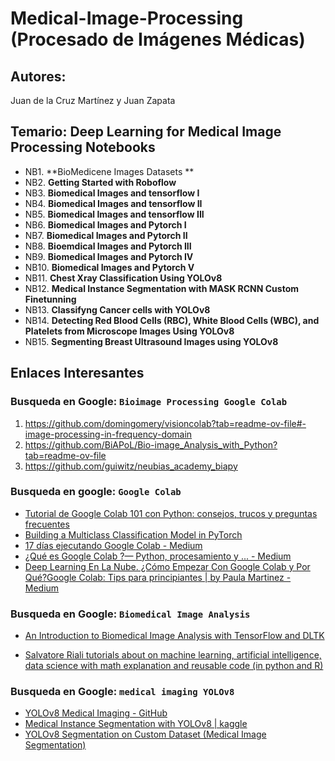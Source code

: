 # Medical-Image-Processing (Procesado de Imágenes Médicas)


## **Autores:** 
Juan de la Cruz Martínez y Juan Zapata

## Temario:  Deep Learning for Medical Image Processing Notebooks
- NB1. **BioMedicene Images Datasets ** 
- NB2. **Getting Started with Roboflow**  
- NB3. **Biomedical Images and tensorflow I**
- NB4. **Biomedical Images and tensorflow II**
- NB5. **Biomedical Images and tensorflow III**
- NB6. **Biomedical Images and Pytorch I**
- NB7. **Biomedical Images and Pytorch II**
- NB8. **Bioemdical Images and Pytorch III**
- NB9. **Biomedical Images and Pytorch IV**
- NB10. **Biomedical Images and Pytorch V** 
- NB11. **Chest Xray Classification Using YOLOv8**
- NB12. **Medical Instance Segmentation with MASK RCNN Custom Finetunning**
- NB13. **Classifyng Cancer cells with YOLOv8**
- NB14. **Detecting Red Blood Cells (RBC), White Blood Cells (WBC), and Platelets from Microscope Images Using YOLOv8**
- NB15. **Segmenting Breast Ultrasound Images using YOLOv8**

## Enlaces Interesantes

### Busqueda en Google: `Bioimage Processing Google Colab`

1.  https://github.com/domingomery/visioncolab?tab=readme-ov-file#-image-processing-in-frequency-domain
2.  https://github.com/BiAPoL/Bio-image_Analysis_with_Python?tab=readme-ov-file
3.  https://github.com/guiwitz/neubias_academy_biapy


### Busqueda en google: `Google Colab`

- [Tutorial de Google Colab 101 con Python: consejos, trucos y preguntas frecuentes](https://ichi.pro/es/tutorial-de-google-colab-101-con-python-consejos-trucos-y-preguntas-frecuentes-130333958546612)
- [Building a Multiclass Classification Model in PyTorch](https://machinelearningmastery.com/building-a-multiclass-classification-model-in-pytorch/)
- [17 días ejecutando Google Colab - Medium](https://medium.com/the-agile-crafters-notebook-spanish/17-d%C3%ADas-ejecutando-google-colab-158c44080bf)
- [¿Qué es Google Colab ?— Python, procesamiento y ... - Medium](https://medium.com/@AngelMR42/qu%C3%A9-es-google-colab-python-procesamiento-y-almacenamiento-todo-en-uno-dd72ab6c0d46)
- [Deep Learning En La Nube. ¿Cómo Empezar Con Google Colab y Por Qué?](https://www.datasource.ai/es/data-science-articles/deep-learning-en-la-nube-como-empezar-con-google-colab-y-por-que)[Google Colab: Tips para principiantes | by Paula Martinez - Medium](https://medium.com/marvik/google-colab-tips-para-principiantes-e39d6e7051d4)

### Busqueda en Google: `Biomedical Image Analysis`

- [An Introduction to Biomedical Image Analysis with TensorFlow and DLTK](https://blog.tensorflow.org/2018/07/an-introduction-to-biomedical-image-analysis-tensorflow-dltk.html)

- [Salvatore Riali tutorials about on machine learning, artificial intelligence, data science with math explanation and reusable code (in python and R)](https://github.com/SalvatoreRa/tutorial)

### Busqueda en Google: `medical imaging YOLOv8`

- [YOLOv8 Medical Imaging - GitHub](https://github.com/sevdaimany/YOLOv8-Medical-Imaging)
- [Medical Instance Segmentation with YOLOv8 | kaggle](https://www.kaggle.com/code/mersico/medical-instance-segmentation-with-yolov8)
- [YOLOv8 Segmentation on Custom Dataset (Medical Image Segmentation)](https://github-wiki-see.page/m/idmwy/YOLO/wiki/YOLOv8-Segmentation-on-Custom-Dataset-%28Medical-Image-Segmentation%29)